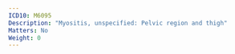 ```yaml
---
ICD10: M6095
Description: "Myositis, unspecified: Pelvic region and thigh"
Matters: No
Weight: 0
---
```


